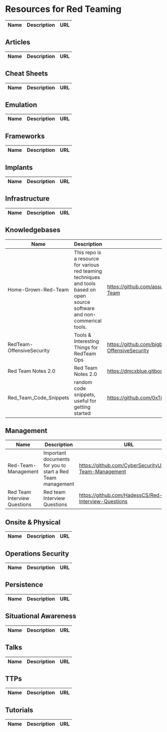 # Resources for Red Teaming

| Name | Description | URL |
| ---- | ----------- | --- |

## Articles

| Name | Description | URL |
| ---- | ----------- | --- |

## Cheat Sheets

| Name | Description | URL |
| ---- | ----------- | --- |

## Emulation

| Name | Description | URL |
| ---- | ----------- | --- |

## Frameworks

| Name | Description | URL |
| ---- | ----------- | --- |

## Implants

| Name | Description | URL |
| ---- | ----------- | --- |

## Infrastructure

| Name | Description | URL |
| ---- | ----------- | --- |

## Knowledgebases

| Name | Description | URL |
| ---- | ----------- | --- |
| Home-Grown-Red-Team | This repo is a resource for various red teaming techniques and tools based on open source software and non-commerical tools. | https://github.com/assume-breach/Home-Grown-Red-Team |
| RedTeam-OffensiveSecurity | Tools & Interesting Things for RedTeam Ops | https://github.com/bigb0sss/RedTeam-OffensiveSecurity |
| Red Team Notes 2.0 | Red Team Notes 2.0 | https://dmcxblue.gitbook.io/red-team-notes-2-0 |
| Red_Team_Code_Snippets | random code snippets, useful for getting started | https://github.com/0xTriboulet/Red_Team_Code_Snippets |

## Management

| Name | Description | URL |
| ---- | ----------- | --- |
| Red-Team-Management | Important documents for you to start a Red Team management | https://github.com/CyberSecurityUP/Red-Team-Management |
| Red Team Interview Questions | Red team Interview Questions | https://github.com/HadessCS/Red-team-Interview-Questions |

## Onsite & Physical

| Name | Description | URL |
| ---- | ----------- | --- |

## Operations Security

| Name | Description | URL |
| ---- | ----------- | --- |

## Persistence

| Name | Description | URL |
| ---- | ----------- | --- |

## Situational Awareness

| Name | Description | URL |
| ---- | ----------- | --- |

## Talks

| Name | Description | URL |
| ---- | ----------- | --- |

## TTPs

| Name | Description | URL |
| ---- | ----------- | --- |

## Tutorials

| Name | Description | URL |
| ---- | ----------- | --- |
